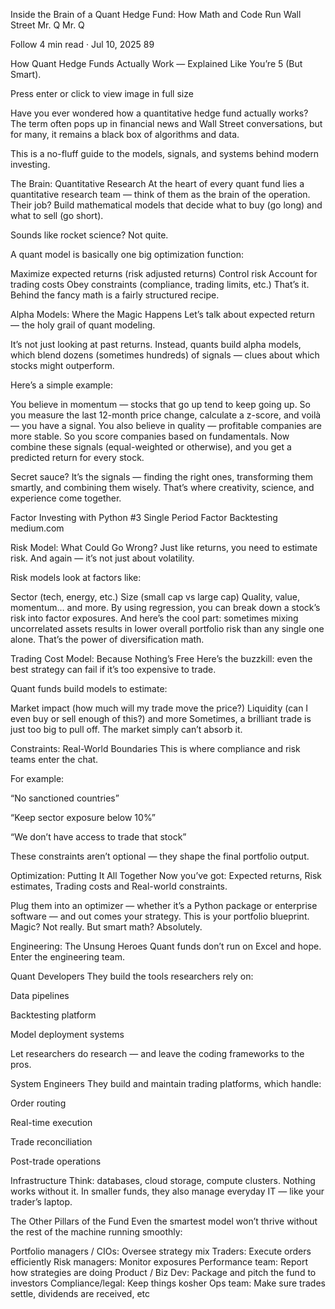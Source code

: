 Inside the Brain of a Quant Hedge Fund: How Math and Code Run Wall Street
Mr. Q
Mr. Q

Follow
4 min read
·
Jul 10, 2025
89






How Quant Hedge Funds Actually Work — Explained Like You’re 5 (But Smart).

Press enter or click to view image in full size

Have you ever wondered how a quantitative hedge fund actually works? The term often pops up in financial news and Wall Street conversations, but for many, it remains a black box of algorithms and data.

This is a no-fluff guide to the models, signals, and systems behind modern investing.

The Brain: Quantitative Research
At the heart of every quant fund lies a quantitative research team — think of them as the brain of the operation. Their job? Build mathematical models that decide what to buy (go long) and what to sell (go short).

Sounds like rocket science? Not quite.

A quant model is basically one big optimization function:

Maximize expected returns (risk adjusted returns)
Control risk
Account for trading costs
Obey constraints (compliance, trading limits, etc.)
That’s it. Behind the fancy math is a fairly structured recipe.

Alpha Models: Where the Magic Happens
Let’s talk about expected return — the holy grail of quant modeling.

It’s not just looking at past returns. Instead, quants build alpha models, which blend dozens (sometimes hundreds) of signals — clues about which stocks might outperform.

Here’s a simple example:

You believe in momentum — stocks that go up tend to keep going up. So you measure the last 12-month price change, calculate a z-score, and voilà — you have a signal.
You also believe in quality — profitable companies are more stable. So you score companies based on fundamentals.
Now combine these signals (equal-weighted or otherwise), and you get a predicted return for every stock.

Secret sauce? It’s the signals — finding the right ones, transforming them smartly, and combining them wisely. That’s where creativity, science, and experience come together.

Factor Investing with Python #3 Single Period Factor Backtesting
medium.com

Risk Model: What Could Go Wrong?
Just like returns, you need to estimate risk. And again — it’s not just about volatility.

Risk models look at factors like:

Sector (tech, energy, etc.)
Size (small cap vs large cap)
Quality, value, momentum… and more.
By using regression, you can break down a stock’s risk into factor exposures. And here’s the cool part: sometimes mixing uncorrelated assets results in lower overall portfolio risk than any single one alone. That’s the power of diversification math.

Trading Cost Model: Because Nothing’s Free
Here’s the buzzkill: even the best strategy can fail if it’s too expensive to trade.

Quant funds build models to estimate:

Market impact (how much will my trade move the price?)
Liquidity (can I even buy or sell enough of this?) and more
Sometimes, a brilliant trade is just too big to pull off. The market simply can’t absorb it.

Constraints: Real-World Boundaries
This is where compliance and risk teams enter the chat.

For example:

“No sanctioned countries”

“Keep sector exposure below 10%”

“We don’t have access to trade that stock”

These constraints aren’t optional — they shape the final portfolio output.

Optimization: Putting It All Together
Now you’ve got: Expected returns, Risk estimates, Trading costs and Real-world constraints.

Plug them into an optimizer — whether it’s a Python package or enterprise software — and out comes your strategy. This is your portfolio blueprint. Magic? Not really. But smart math? Absolutely.

Engineering: The Unsung Heroes
Quant funds don’t run on Excel and hope. Enter the engineering team.

Quant Developers
They build the tools researchers rely on:

Data pipelines

Backtesting platform

Model deployment systems

Let researchers do research — and leave the coding frameworks to the pros.

System Engineers
They build and maintain trading platforms, which handle:

Order routing

Real-time execution

Trade reconciliation

Post-trade operations

Infrastructure
Think: databases, cloud storage, compute clusters. Nothing works without it. In smaller funds, they also manage everyday IT — like your trader’s laptop.

The Other Pillars of the Fund
Even the smartest model won’t thrive without the rest of the machine running smoothly:

Portfolio managers / CIOs: Oversee strategy mix
Traders: Execute orders efficiently
Risk managers: Monitor exposures
Performance team: Report how strategies are doing
Product / Biz Dev: Package and pitch the fund to investors
Compliance/legal: Keep things kosher
Ops team: Make sure trades settle, dividends are received, etc